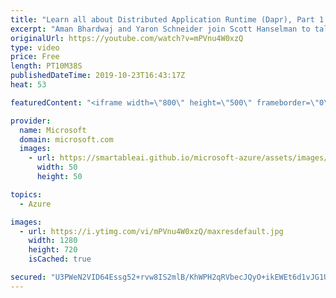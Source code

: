```yaml
---
title: "Learn all about Distributed Application Runtime (Dapr), Part 1 | Azure Friday"
excerpt: "Aman Bhardwaj and Yaron Schneider join Scott Hanselman to talk about the core concepts of Distributed Application Runtime (Dapr). Dapr is a portable, event-driven runtime that makes it easy for developers to build resilient, microservice stateless and stateful applications that run on the cloud and edge"
originalUrl: https://youtube.com/watch?v=mPVnu4W0xzQ
type: video
price: Free
length: PT10M38S
publishedDateTime: 2019-10-23T16:43:17Z
heat: 53

featuredContent: "<iframe width=\"800\" height=\"500\" frameborder=\"0\" src=\"https://www.youtube.com/embed/mPVnu4W0xzQ\" allow=\"accelerometer; autoplay; encrypted-media; gyroscope; picture-in-picture\" allowfullscreen></iframe>"

provider:
  name: Microsoft
  domain: microsoft.com
  images:
    - url: https://smartableai.github.io/microsoft-azure/assets/images/organizations/microsoft.com-50x50.jpg
      width: 50
      height: 50

topics:
  - Azure

images:
  - url: https://i.ytimg.com/vi/mPVnu4W0xzQ/maxresdefault.jpg
    width: 1280
    height: 720
    isCached: true

secured: "U3PWeN2VID64Essg52+rvw8IS2mlB/KhWPH2qRVbecJQyO+ikEWEt6d1vJG1UU1+oDzlD4HunXf2RgWYKMSIL+HrPXLqWlKDqMZenkH4saLLqsrB318dYRo6N7jQXUY58OMGofgzGC19FJPv21nddh5eYWOaDCq0DBq9V2ruwn0ryV/yQPWxzuTUzVNdr2kLqdHpbudhxaGvUwL71N36prFPs8c4NrqDpOJ1clRwQrCQ6XFwSVbWBcX7FAfeFz0Ob7PHdaK6T6zoTrAh9VQCDkSP9kEreyrHdAVW09K/M/f1QRe3ldThsjjZWR1TVGMHF7oziljL0owMHTYzdCcaNJEjatBliYgBX3CFf0AC7yDYFXrEaNFPJHpsNlTzZK6spvQuNfSnD4tb4KMoeUHkALFhpHf+WiTMKGUPXmOVBOg=;gglR5MjHzsrCVRRAAizZQQ=="
---
```


